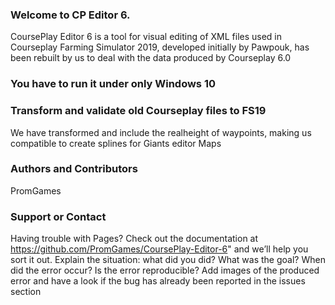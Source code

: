 ### Welcome to CP Editor 6.

CoursePlay Editor 6 is a tool for visual editing of XML files used in Courseplay Farming Simulator 2019, developed initially by Pawpouk, has been rebuilt by us to deal with the data produced by Courseplay 6.0



### You have to run it under only Windows 10


### Transform and validate old Courseplay files to FS19
We have transformed and include the realheight of waypoints, making us compatible to create splines for Giants editor Maps

### Authors and Contributors
PromGames

### Support or Contact
Having trouble with Pages? Check out the documentation at https://github.com/PromGames/CoursePlay-Editor-6"  and we’ll help you sort it out.
Explain the situation: what did you did? What was the goal? When did the error occur? Is the error reproducible? 
Add images of the produced error and have a look if the bug has already been reported in the issues section
